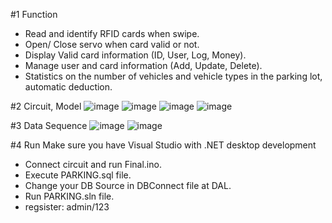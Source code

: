 #1 Function
- Read and identify RFID cards when swipe.
- Open/ Close servo when card valid or not.
- Display Valid card information (ID, User, Log, Money).
- Manage user and card information (Add, Update, Delete).
- Statistics on the number of vehicles and vehicle types in the parking lot, automatic deduction.

#2 Circuit, Model
![image](https://github.com/user-attachments/assets/e565115e-5220-4901-94c5-6a067ba32dbb)
![image](https://github.com/user-attachments/assets/7077581d-2b75-40a0-9971-eac4e5a1ba84)
![image](https://github.com/user-attachments/assets/4e967fc6-9e7f-48b2-972c-4f930dd41eea)
![image](https://github.com/user-attachments/assets/4df0d0c9-319c-4a47-9b56-00bcb682e8b3)


#3 Data Sequence
![image](https://github.com/user-attachments/assets/24153421-d49b-4507-b941-684607b22857)
![image](https://github.com/user-attachments/assets/5924bd5c-2124-4360-87d4-eaa81ce34e14)

#4 Run
Make sure you have Visual Studio with .NET desktop development
- Connect circuit and run Final.ino.
- Execute PARKING.sql file.
- Change your DB Source in DBConnect file at DAL.
- Run PARKING.sln file.
- regsister: admin/123
